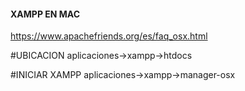 #### XAMPP EN MAC

https://www.apachefriends.org/es/faq_osx.html

#UBICACION
aplicaciones->xampp->htdocs

#INICIAR XAMPP
aplicaciones->xampp->manager-osx
